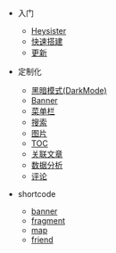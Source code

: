- 入门  
    - [Heysister](README.md)
    - [快速搭建](quick-start.md)
    - [更新](changlog.md)
- 定制化
    - [黑暗模式(DarkMode)](customize/DarkMode.md)
    - [Banner](customize/banner.md)
    - [菜单栏](customize/menu.md)
    - [搜索](customize/search.md)
    - [图片](customize/picture.md)
    - [TOC](customize/toc.md)
    - [关联文章](customize/related.md)
    - [数据分析](customize/web-analytics.md)
    - [评论](customize/social-comments.md)

- shortcode
    - [banner](shortcodes/banner.md)
    - [fragment](shortcodes/fragment.md)
    - [map](shortcodes/map.md)
    - [friend](shortcodes/friend.md)